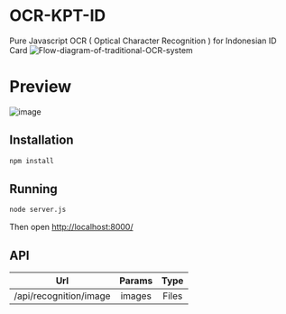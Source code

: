 # OCR-KPT-ID
Pure Javascript OCR ( Optical Character Recognition ) for Indonesian ID Card
![Flow-diagram-of-traditional-OCR-system](https://user-images.githubusercontent.com/31664438/157258027-2898708e-1d6f-47e8-a282-c1cfbfa18d6d.png)


# Preview 
![image](https://user-images.githubusercontent.com/31664438/157257970-76fe761d-3a66-40cd-afd0-e1508faeca66.png)

## Installation

```bash
npm install
```

## Running

```bash
node server.js
```

Then open [http://localhost:8000/](http://localhost:8000/)

## API

| Url        | Params           | Type |
| ------------- |:-------------:| :-----:| 
| /api/recognition/image | images | Files | 

